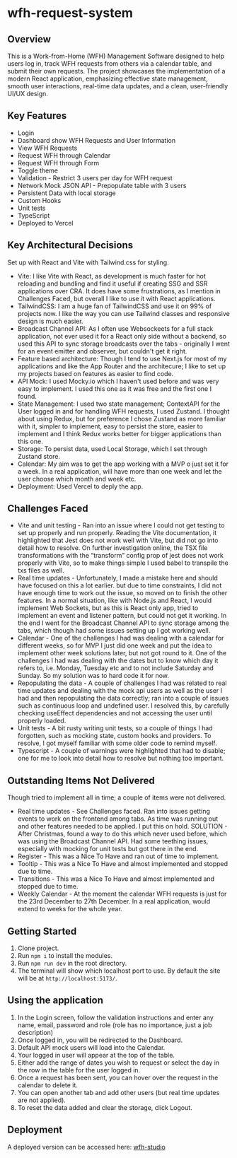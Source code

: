 # wfh-request-system

## Overview
This is a Work-from-Home (WFH) Management Software designed to help users log in, track WFH requests from others via a calendar table, and submit their own requests. The project showcases the implementation of a modern React application, emphasizing effective state management, smooth user interactions, real-time data updates, and a clean, user-friendly UI/UX design.

## Key Features
* Login
* Dashboard show WFH Requests and User Information
* View WFH Requests
* Request WFH through Calendar
* Request WFH through Form
* Toggle theme
* Validation - Restrict 3 users per day for WFH request
* Network Mock JSON API - Prepopulate table with 3 users
* Persistent Data with local storage
* Custom Hooks
* Unit tests
* TypeScript
* Deployed to Vercel


## Key Architectural Decisions
Set up with React and Vite with Tailwind.css for styling.

* Vite: I like Vite with React, as development is much faster for hot reloading and bundling and find it useful if creating SSG and SSR applications over CRA. It does have some frustrations, as I mention in Challenges Faced, but overall I like to use it with React applications.
* TailwindCSS: I am a huge fan of TailwindCSS and use it on 99% of projects now. I like the way you can use Tailwind classes and responsive design is much easier.
* Broadcast Channel API: As I often use Websockeets for a full stack application, not ever used it for a React only side without a backend, so used this API to sync storage broadcasts over the tabs - originally I went for an event emitter and observer, but couldn't get it right.
* Feature based architecture: Though I tend to use Next.js for most of my applications and like the App Router and the architecure; I like to set up my projects based on features as easier to find code.
* API Mock: I used Mocky.io which I haven't used before and was very easy to implement. I used this one as it was free and the first one I found.
* State Management: I used two state management; ContextAPI for the User logged in and for handling WFH requests, I used Zustand. I thought about using Redux, but for preference I chose Zustand as more familiar with it, simpler to implement, easy to persist the store, easier to implement and I think Redux works better for bigger applications than this one.
* Storage: To persist data, used Local Storage, which I set through Zustand store.
* Calendar: My aim was to get the app working with a MVP o just set it for a week. In a real application, will have more than one week and let the user choose which month and week etc.
* Deployment: Used Vercel to deply the app.

## Challenges Faced 
* Vite and unit testing - Ran into an issue where I could not get testing to set up properly and run properly. Reading the Vite documentation, it highlighted that Jest does not work well with Vite, but did not go into detail how to resolve. On further investigation online, the TSX file transformations with the “transform” config prop of jest does not work properly with Vite, so to make things simple I used babel to transpile the txs files as well.
* Real time updates - Unfortunately, I made a mistake here and should have focused on this a lot earlier. but due to time constraints, I did not have enough time to work out the issue, so moved on to finish the other features. In a normal situation, like with Node.js and React, I would implement Web Sockets, but as this is React only app, tried to implement an event and listener pattern, but could not get it working. In the end I went for the Broadcast Channel API to sync storage among the tabs, which though had some issues setting up I got working well.
* Calendar - One of the challenges I had was dealing with a calendar for different weeks, so for MVP I just did one week and put the idea to implement other week solutions later, but not got round to it. One of the challenges I had was dealing with the dates but to know which day it refers to, i.e. Monday, Tuesday etc and to not include Saturday and Sunday. So my solution was to hard code it for now.
* Repopulating the data - A couple of challenges I had was related to real time updates and dealing with the mock api users as well as the user I had and then repopulating the data correctly; ran into a couple of issues such as continuous loop and undefined user. I resolved this, by carefully checking useEffect dependencies and not accessing the user until properly loaded.
* Unit tests - A bit rusty writing unit tests, so a couple of things I had forgotten, such as mocking state, custom hooks and providers. To resolve, I got myself familiar with some older code to remind myself.
* Typescript - A couple of warnings were highlighted that had to disable; one for me to look into detail how to resolve but nothing too important.

## Outstanding Items Not Delivered
Though tried to implement all in time; a couple of items were not delivered.

* Real time updates - See Challenges faced. Ran into issues getting events to work on the frontend among tabs. As time was running out and other features needed to be applied. I put this on hold. SOLUTION - After Christmas, found a way to do this which never used before, which was using the Broadcast Channel API. Had some teething issues, especially with mocking for unit tests but got there in the end.
* Register - This was a Nice To Have and ran out of time to implement.
* Tooltip - This was a Nice To Have and almost implemented and stopped due to time.
* Transitions - This was a Nice To Have and almost implemented and stopped due to time.
* Weekly Calendar - At the moment the calendar WFH requests is just for the 23rd December to 27th December. In a real application, would extend to weeks for the whole year.


## Getting Started
1. Clone project.
2. Run `npm i` to install the modules.
3. Run `npm run dev` in the root directory.
4. The terminal will show which localhost port to use. By default the site will be at `http://localhost:5173/`.

## Using the application
1. In the Login screen, follow the validation instructions and enter any name, email, password and role (role has no importance, just a job description)
2. Once logged in, you will be redirected to the Dashboard.
3. Default API mock users will load into the Calendar.
4. Your logged in user will appear at the top of the table.
5. Either add the range of dates you wish to request or select the day in the row in the table for the user logged in.
6. Once a request has been sent, you can hover over the request in the calendar to delete it.
7. You can open another tab and add other users (but real time updates are not applied).
8. To reset the data added and clear the storage, click Logout.

## Deployment
A deployed version can be accessed here:
[wfh-studio](https://wfh-request-system.vercel.app/)


